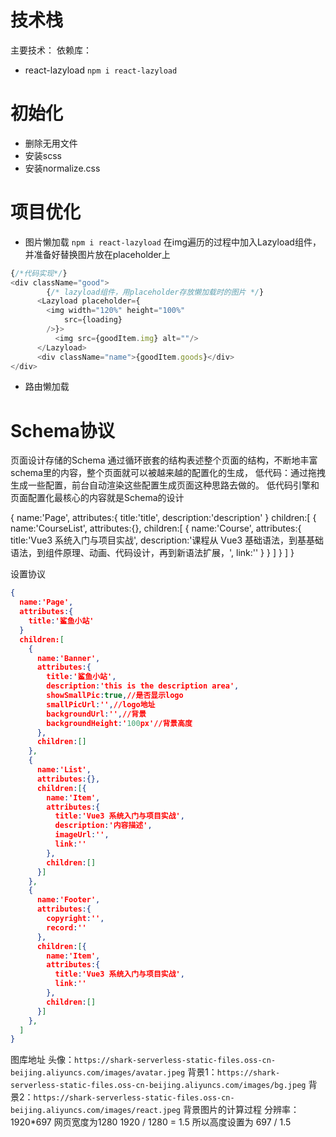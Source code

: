 

# 技术栈
主要技术：
依赖库：
- react-lazyload  `npm i react-lazyload`


# 初始化
* 删除无用文件
* 安装scss
* 安装normalize.css

# 项目优化
- 图片懒加载
`npm i react-lazyload`
在img遍历的过程中加入Lazyload组件，并准备好替换图片放在placeholder上
```js
{/*代码实现*/}
<div className="good"> 
        {/* lazyload组件，用placeholder存放懒加载时的图片 */}
      <Lazyload placeholder={
        <img width="120%" height="100%"
            src={loading}
        />}>
          <img src={goodItem.img} alt=""/>
      </Lazyload>
      <div className="name">{goodItem.goods}</div>
</div>
```

- 路由懒加载


# Schema协议
页面设计存储的Schema
通过循环嵌套的结构表述整个页面的结构，不断地丰富schema里的内容，整个页面就可以被越来越的配置化的生成，
低代码：通过拖拽生成一些配置，前台自动渲染这些配置生成页面这种思路去做的。
低代码引擎和页面配置化最核心的内容就是Schema的设计
<!-- 自定义的schema结构 -->
{
  name:'Page',
  attributes:{
     title:'title',
     description:'description'
  }
  children:[
    {
      name:'CourseList',
      attributes:{},
      children:[
        {
          name:'Course',
          attributes:{
            title:'Vue3 系统入门与项目实战',
            description:'课程从 Vue3 基础语法，到基基础语法，到组件原理、动画、代码设计，再到新语法扩展，',
            link:''
          }
        }
      ]
    }
  ]
}

设置协议
<!-- 对前面的schema结构进行精简 -->
<!-- 首页配置化 -->
```json
{
  name:'Page',
  attributes:{
    title:'鲨鱼小站'
  }
  children:[
    {
      name:'Banner',
      attributes:{
        title:'鲨鱼小站',
        description:'this is the description area',
        showSmallPic:true,//是否显示logo
        smallPicUrl:'',//logo地址
        backgroundUrl:'',//背景
        backgroundHeight:'100px'//背景高度
      },
      children:[]
    },
    {
      name:'List',
      attributes:{},
      children:[{
        name:'Item',
        attributes:{
          title:'Vue3 系统入门与项目实战',
          description:'内容描述',
          imageUrl:'',
          link:''
        },
        children:[]
      }]
    },
    {
      name:'Footer',
      attributes:{
        copyright:'',
        record:''
      },
      children:[{
        name:'Item',
        attributes:{
          title:'Vue3 系统入门与项目实战',
          link:''
        },
        children:[]
      }]
    },
  ]
}
```


图库地址
头像：`https://shark-serverless-static-files.oss-cn-beijing.aliyuncs.com/images/avatar.jpeg`
背景1：`https://shark-serverless-static-files.oss-cn-beijing.aliyuncs.com/images/bg.jpeg`
背景2：`https://shark-serverless-static-files.oss-cn-beijing.aliyuncs.com/images/react.jpeg`
背景图片的计算过程
分辨率：1920*697
网页宽度为1280 1920 / 1280 = 1.5
所以高度设置为 697 / 1.5